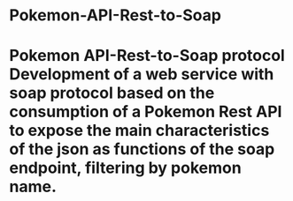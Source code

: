 # Pokemon-API-Rest-to-Soap
# Pokemon API-Rest-to-Soap protocol  Development of a web service with soap protocol based on the consumption of a Pokemon Rest API to expose the main characteristics of the json as functions of the soap endpoint, filtering by pokemon name.
